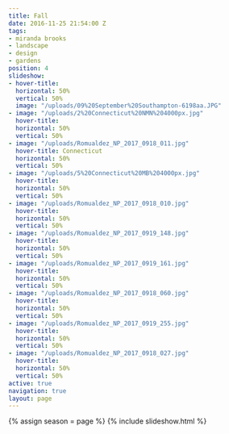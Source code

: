 ```yaml
---
title: Fall
date: 2016-11-25 21:54:00 Z
tags:
- miranda brooks
- landscape
- design
- gardens
position: 4
slideshow:
- hover-title: 
  horizontal: 50%
  vertical: 50%
  image: "/uploads/09%20September%20Southampton-6198aa.JPG"
- image: "/uploads/2%20Connecticut%20NMN%204000px.jpg"
  hover-title: 
  horizontal: 50%
  vertical: 50%
- image: "/uploads/Romualdez_NP_2017_0918_011.jpg"
  hover-title: Connecticut
  horizontal: 50%
  vertical: 50%
- image: "/uploads/5%20Connecticut%20MB%204000px.jpg"
  hover-title: 
  horizontal: 50%
  vertical: 50%
- image: "/uploads/Romualdez_NP_2017_0918_010.jpg"
  hover-title: 
  horizontal: 50%
  vertical: 50%
- image: "/uploads/Romualdez_NP_2017_0919_148.jpg"
  hover-title: 
  horizontal: 50%
  vertical: 50%
- image: "/uploads/Romualdez_NP_2017_0919_161.jpg"
  hover-title: 
  horizontal: 50%
  vertical: 50%
- image: "/uploads/Romualdez_NP_2017_0918_060.jpg"
  hover-title: 
  horizontal: 50%
  vertical: 50%
- image: "/uploads/Romualdez_NP_2017_0919_255.jpg"
  hover-title: 
  horizontal: 50%
  vertical: 50%
- image: "/uploads/Romualdez_NP_2017_0918_027.jpg"
  hover-title: 
  horizontal: 50%
  vertical: 50%
active: true
navigation: true
layout: page
---
```


{% assign season = page %}
{% include slideshow.html %}
